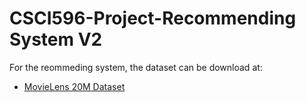 # CSCI596-Project-Recommending System V2

For the reommeding system, the dataset can be download at:

- [MovieLens 20M Dataset](https://grouplens.org/datasets/movielens/20m/)

